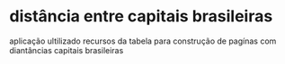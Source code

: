 # distância entre capitais brasileiras
aplicação ultilizado recursos da tabela para construção de pagínas com diantâncias capitais brasileiras

